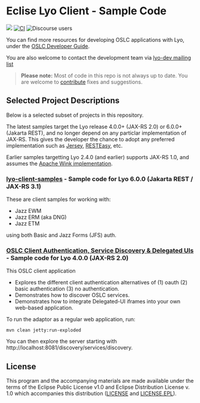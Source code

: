 # Eclise Lyo Client - Sample Code

[![](https://img.shields.io/badge/project-Eclipse%20Lyo-blue?color=418eeb)](https://github.com/eclipse/lyo)
[![CI](https://github.com/OSLC/lyo-samples/actions/workflows/maven.yml/badge.svg)](https://github.com/OSLC/lyo-samples/actions/workflows/maven.yml)
![Discourse users](https://img.shields.io/discourse/users?color=28bd84&server=https%3A%2F%2Fforum.open-services.net%2F)

You can find more resources for developing OSLC applications with Lyo, under the [OSLC Developer Guide](http://oslc.github.io/developing-oslc-applications/eclipse_lyo/eclipse-lyo.html).

You are also welcome to contact the development team via [lyo-dev mailing list](https://dev.eclipse.org/mailman/listinfo/lyo-dev)

> **Please note:** Most of code in this repo is not always up to date. You are welcome to [contribute](https://github.com/eclipse/lyo#contributing) fixes and suggestions.

## Selected Project Descriptions

Below is a selected subset of projects in this repository.

The latest samples target the Lyo release 4.0.0+ (JAX-RS 2.0) or 6.0.0+ (Jakarta REST), and no longer depend on any particlar implementation of JAX-RS. This gives the developer the chance to adopt any preferred implementation such as [Jersey](https://jersey.github.io/), [RESTEasy](https://resteasy.github.io/), etc.

Earlier samples targetting Lyo 2.4.0 (and earlier) supports JAX-RS 1.0, and assumes the [Apache Wink implementation](https://svn.apache.org/repos/infra/websites/production/wink/content/index.html).

### [lyo-client-samples](https://github.com/OSLC/lyo-samples/tree/master/lyo-client-samples) - Sample code for Lyo 6.0.0 (Jakarta REST / JAX-RS 3.1)

These are client samples for working with:

- Jazz EWM
- Jazz ERM (aka DNG)
- Jazz ETM

using both Basic and Jazz Forms (JFS) auth.

### [OSLC Client Authentication, Service Discovery & Delegated UIs](https://github.com/OSLC/lyo-samples/tree/master/client-oauth-discovery-dui) - Sample code for Lyo 4.0.0 (JAX-RS 2.0)

This OSLC client application

- Explores the different client authentication alternatives of (1) oauth (2) basic authentication (3) no authentication.
- Demonstrates how to discover OSLC services.
- Demonstrates how to integrate Delegated-UI iframes into your own web-based application.

To run the adaptor as a regular web application, run:

    mvn clean jetty:run-exploded

You can then explore the server starting with http://localhost:8081/discovery/services/discovery.

## License

This program and the accompanying materials are made available under the terms of the Eclipse Public License v1.0 and Eclipse Distribution License v. 1.0 which accompanies this distribution ([LICENSE](LICENSE) and [LICENSE.EPL](LICENSE.EPL)).
